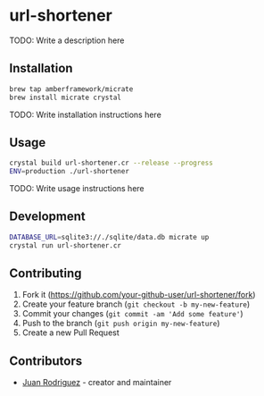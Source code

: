 # url-shortener

TODO: Write a description here

## Installation

```bash
brew tap amberframework/micrate
brew install micrate crystal
```

TODO: Write installation instructions here

## Usage

```bash
crystal build url-shortener.cr --release --progress
ENV=production ./url-shortener
```

TODO: Write usage instructions here

## Development

```bash
DATABASE_URL=sqlite3://./sqlite/data.db micrate up
crystal run url-shortener.cr
```

## Contributing

1. Fork it (<https://github.com/your-github-user/url-shortener/fork>)
2. Create your feature branch (`git checkout -b my-new-feature`)
3. Commit your changes (`git commit -am 'Add some feature'`)
4. Push to the branch (`git push origin my-new-feature`)
5. Create a new Pull Request

## Contributors

- [Juan Rodriguez](https://github.com/your-github-user) - creator and maintainer
